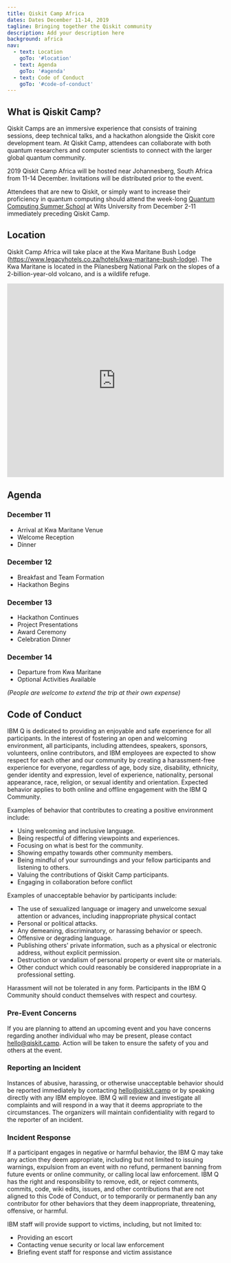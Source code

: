 ```yaml
---
title: Qiskit Camp Africa
dates: Dates December 11-14, 2019
tagline: Bringing together the Qiskit community
description: Add your description here
background: africa
nav:
  - text: Location
    goTo: '#location'
  - text: Agenda
    goTo: '#agenda'
  - text: Code of Conduct
    goTo: '#code-of-conduct'
---
```


## What is Qiskit Camp?

Qiskit Camps are an immersive experience that consists of training sessions, deep technical talks, and a hackathon alongside the Qiskit core development team. At Qiskit Camp, attendees can collaborate with both quantum researchers and computer scientists to connect with the larger global quantum community.

2019 Qiskit Camp Africa will be hosted near Johannesberg, South Africa from 11-14 December. Invitations will be distributed prior to the event.

Attendees that are new to Qiskit, or simply want to increase their proficiency in quantum computing should attend the week-long [Quantum Computing Summer School](http://www.wits.ac.za/quantum-computing/summer-school/) at Wits University from December 2-11 immediately preceding Qiskit Camp.

## Location

Qiskit Camp Africa will take place at the Kwa Maritane Bush Lodge (https://www.legacyhotels.co.za/hotels/kwa-maritane-bush-lodge). The Kwa Maritane is located in the Pilanesberg National Park on the slopes of a 2-billion-year-old volcano, and is a wildlife refuge. 

<iframe src="https://www.google.com/maps/embed?pb=!1m18!1m12!1m3!1d2387.41265024288!2d27.144590812282576!3d-25.33368849087539!2m3!1f0!2f0!3f0!3m2!1i1024!2i768!4f13.1!3m3!1m2!1s0x1ebc2b59a4c3c811%3A0xfc839400fe45015f!2sKwa+Maritane+Bush+lodge!5e0!3m2!1sen!2sus!4v1562184701364!5m2!1sen!2sus" width="100%" height="450" frameborder="0" style="border:0" allowfullscreen></iframe>

## Agenda

### December 11 

-	Arrival at Kwa Maritane Venue
-	Welcome Reception
-	Dinner

### December 12 
-	Breakfast and Team Formation
-	Hackathon Begins

### December 13 
-	Hackathon Continues
-	Project Presentations
-	Award Ceremony
-	Celebration Dinner

### December 14
-	Departure from Kwa Maritane
-	Optional Activities Available

_(People are welcome to extend the trip at their own expense)_

## Code of Conduct

IBM Q is dedicated to providing an enjoyable and safe experience for all participants. In the interest of fostering an open and welcoming environment, all participants, including attendees, speakers, sponsors, volunteers, online contributors, and IBM employees are expected to show respect for each other and our community by creating a harassment-free experience for everyone, regardless of age, body size, disability, ethnicity, gender identity and expression, level of experience, nationality, personal appearance, race, religion, or sexual identity and orientation. Expected behavior applies to both online and offline engagement with the IBM Q Community.

Examples of behavior that contributes to creating a positive environment include:

- Using welcoming and inclusive language.
- Being respectful of differing viewpoints and experiences.
- Focusing on what is best for the community.
- Showing empathy towards other community members.
- Being mindful of your surroundings and your fellow participants and listening to others.
- Valuing the contributions of Qiskit Camp participants.
- Engaging in collaboration before conflict

Examples of unacceptable behavior by participants include:

- The use of sexualized language or imagery and unwelcome sexual attention or advances, including inappropriate physical contact
- Personal or political attacks.
- Any demeaning, discriminatory, or harassing behavior or speech.
- Offensive or degrading language.
- Publishing others' private information, such as a physical or electronic address, without explicit permission.
- Destruction or vandalism of personal property or event site or materials.
- Other conduct which could reasonably be considered inappropriate in a professional setting.

Harassment will not be tolerated in any form. Participants in the IBM Q Community should conduct themselves with respect and courtesy.

### Pre-Event Concerns

If you are planning to attend an upcoming event and you have concerns regarding another individual who may be present, please contact [hello@qiskit.camp](mailto:hello@qiskit.camp). Action will be taken to ensure the safety of you and others at the event.

### Reporting an Incident

Instances of abusive, harassing, or otherwise unacceptable behavior should be reported immediately by contacting [hello@qiskit.camp](mailto:hello@qiskit.camp) or by speaking directly with any IBM employee. IBM Q will review and investigate all complaints and will respond in a way that it deems appropriate to the circumstances. The organizers will maintain confidentiality with regard to the reporter of an incident.

### Incident Response

If a participant engages in negative or harmful behavior, the IBM Q may take any action they deem appropriate, including but not limited to issuing warnings, expulsion from an event with no refund, permanent banning from future events or online community, or calling local law enforcement. IBM Q has the right and responsibility to remove, edit, or reject comments, commits, code, wiki edits, issues, and other contributions that are not aligned to this Code of Conduct, or to temporarily or permanently ban any contributor for other behaviors that they deem inappropriate, threatening, offensive, or harmful.

IBM staff will provide support to victims, including, but not limited to:

- Providing an escort
- Contacting venue security or local law enforcement
- Briefing event staff for response and victim assistance
